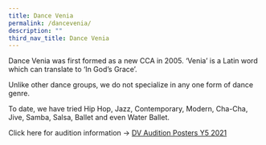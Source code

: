 ```yaml
---
title: Dance Venia
permalink: /dancevenia/
description: ""
third_nav_title: Dance Venia
---
```

Dance Venia was first formed as a new CCA in 2005. ‘Venia’ is a Latin word which can translate to ‘In God’s Grace’.

Unlike other dance groups, we do not specialize in any one form of dance genre.

To date, we have tried Hip Hop, Jazz, Contemporary, Modern, Cha-Cha, Jive, Samba, Salsa, Ballet and even Water Ballet.

Click here for audition information -> [DV Audition Posters Y5 2021](/files/DV-Audition-Posters-Y5-2021.pdf)

